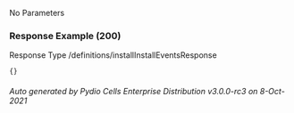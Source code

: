 






 
  


No Parameters



### Response Example (200)
Response Type /definitions/installInstallEventsResponse

```
{}
```




###### Auto generated by Pydio Cells Enterprise Distribution v3.0.0-rc3 on 8-Oct-2021
